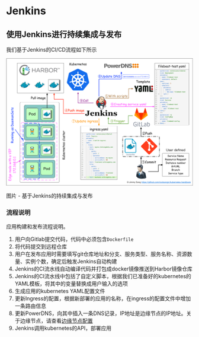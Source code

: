 # Jenkins



## 使用Jenkins进行持续集成与发布 <a id="&#x4F7F;&#x7528;jenkins&#x8FDB;&#x884C;&#x6301;&#x7EED;&#x96C6;&#x6210;&#x4E0E;&#x53D1;&#x5E03;"></a>

我们基于Jenkins的CI/CD流程如下所示

![](../../.gitbook/assets/image%20%2892%29.png)

图片 - 基于Jenkins的持续集成与发布

### 流程说明 <a id="&#x6D41;&#x7A0B;&#x8BF4;&#x660E;"></a>

应用构建和发布流程说明。

1. 用户向Gitlab提交代码，代码中必须包含`Dockerfile`
2. 将代码提交到远程仓库
3. 用户在发布应用时需要填写git仓库地址和分支、服务类型、服务名称、资源数量、实例个数，确定后触发Jenkins自动构建
4. Jenkins的CI流水线自动编译代码并打包成docker镜像推送到Harbor镜像仓库
5. Jenkins的CI流水线中包括了自定义脚本，根据我们已准备好的kubernetes的YAML模板，将其中的变量替换成用户输入的选项
6. 生成应用的kubernetes YAML配置文件
7. 更新Ingress的配置，根据新部署的应用的名称，在ingress的配置文件中增加一条路由信息
8. 更新PowerDNS，向其中插入一条DNS记录，IP地址是边缘节点的IP地址。关于边缘节点，请查看[边缘节点配置](https://rootsongjc.gitbooks.io/kubernetes-handbook/practice/edge-node-configuration.html)
9. Jenkins调用kubernetes的API，部署应用

